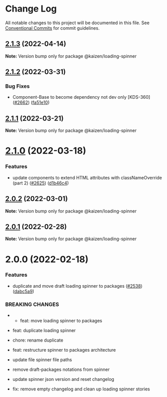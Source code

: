 # Change Log

All notable changes to this project will be documented in this file.
See [Conventional Commits](https://conventionalcommits.org) for commit guidelines.

## [2.1.3](https://github.com/cultureamp/kaizen-design-system/compare/@kaizen/loading-spinner@2.1.2...@kaizen/loading-spinner@2.1.3) (2022-04-14)

**Note:** Version bump only for package @kaizen/loading-spinner





## [2.1.2](https://github.com/cultureamp/kaizen-design-system/compare/@kaizen/loading-spinner@2.1.1...@kaizen/loading-spinner@2.1.2) (2022-03-31)


### Bug Fixes

* Component-Base to become dependency not dev only [KDS-360] ([#2662](https://github.com/cultureamp/kaizen-design-system/issues/2662)) ([fa51e10](https://github.com/cultureamp/kaizen-design-system/commit/fa51e10158c8d2c7f5f5c45c74dc259c28795c39))





## [2.1.1](https://github.com/cultureamp/kaizen-design-system/compare/@kaizen/loading-spinner@2.1.0...@kaizen/loading-spinner@2.1.1) (2022-03-21)

**Note:** Version bump only for package @kaizen/loading-spinner





# [2.1.0](https://github.com/cultureamp/kaizen-design-system/compare/@kaizen/loading-spinner@2.0.2...@kaizen/loading-spinner@2.1.0) (2022-03-18)


### Features

* update components to extend HTML attributes with classNameOverride (part 2) ([#2625](https://github.com/cultureamp/kaizen-design-system/issues/2625)) ([d1b46c4](https://github.com/cultureamp/kaizen-design-system/commit/d1b46c4acec9a940cf0b2134d6477903387e2b05))





## [2.0.2](https://github.com/cultureamp/kaizen-design-system/compare/@kaizen/loading-spinner@2.0.1...@kaizen/loading-spinner@2.0.2) (2022-03-01)

**Note:** Version bump only for package @kaizen/loading-spinner





## [2.0.1](https://github.com/cultureamp/kaizen-design-system/compare/@kaizen/loading-spinner@2.0.0...@kaizen/loading-spinner@2.0.1) (2022-02-28)

**Note:** Version bump only for package @kaizen/loading-spinner





# 2.0.0 (2022-02-18)


### Features

* duplicate and move draft loading spinner to packages ([#2538](https://github.com/cultureamp/kaizen-design-system/issues/2538)) ([dabc5a9](https://github.com/cultureamp/kaizen-design-system/commit/dabc5a9511a555151f1640e8f89de046c064569e))


### BREAKING CHANGES

* * feat: move loading spinner to packages

* feat: duplicate loading spinner

* chore: rename duplicate

* feat: restructure spinner to packages architecture

* update file spinner file paths

* remove draft-packages notations from spinner

* update spinner json version and reset changelog

* fix: remove empty changelog and clean up loading spinner stories
